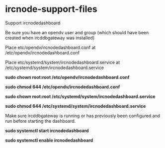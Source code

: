 # ircnode-support-files
Support ircnodedashboard

Be sure you have an opendv user and group (which should have been created when ircddbgateway was installed)

Place etc/opendv/ircnodedashboard.conf at /etc/opendv/ircnodedashboard.conf

Place etc/systemd/system/ircnodedashboard.service at /etc/systemd/system/ircnodedashboard.service

**sudo chown root:root /etc/opendv/ircnodedashboard.conf**

**sudo chmod 644 /etc/opendv/ircnodedashboard.conf**

**sudo chown root:root /etc/systemd/system/ircnodedashboard.service**

**sudo chmod 644 /etc/systemd/system/ircnodedashboard.service**

Make sure ircddbgateway is running or has previously been configured and run before starting the dashboard.

**sudo systemctl start ircnodedashboard**

**sudo systemctl enable ircnodedashboard**

